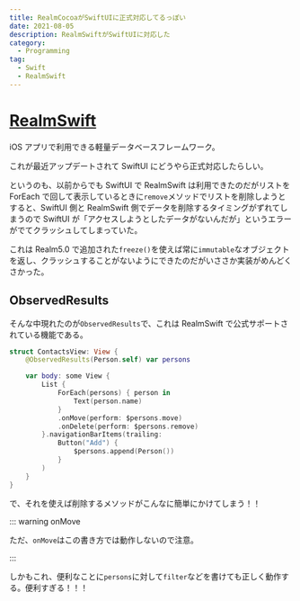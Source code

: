 ```yaml
---
title: RealmCocoaがSwiftUIに正式対応してるっぽい
date: 2021-08-05
description: RealmSwiftがSwiftUIに対応した
category:
  - Programming
tag:
  - Swift
  - RealmSwift
---
```


# [RealmSwift](https://github.com/realm/realm-cocoa)

iOS アプリで利用できる軽量データベースフレームワーク。

これが最近アップデートされて SwiftUI にどうやら正式対応したらしい。

というのも、以前からでも SwiftUI で RealmSwift は利用できたのだがリストを ForEach で回して表示しているときに`remove`メソッドでリストを削除しようとすると、SwiftUI 側と RealmSwift 側でデータを削除するタイミングがずれてしまうので SwiftUI が「アクセスしようとしたデータがないんだが」というエラーがでてクラッシュしてしまっていた。

これは Realm5.0 で追加された`freeze()`を使えば常に`immutable`なオブジェクトを返し、クラッシュすることがないようにできたのだがいささか実装がめんどくさかった。

## ObservedResults

そんな中現れたのが`ObservedResults`で、これは RealmSwift で公式サポートされている機能である。

```swift
struct ContactsView: View {
    @ObservedResults(Person.self) var persons

    var body: some View {
        List {
            ForEach(persons) { person in
                Text(person.name)
            }
            .onMove(perform: $persons.move)
            .onDelete(perform: $persons.remove)
        }.navigationBarItems(trailing:
            Button("Add") {
                $persons.append(Person())
            }
        )
    }
}
```

で、それを使えば削除するメソッドがこんなに簡単にかけてしまう！！

::: warning onMove

ただ、`onMove`はこの書き方では動作しないので注意。

:::

しかもこれ、便利なことに`persons`に対して`filter`などを書けても正しく動作する。便利すぎる！！！

<Amazon/>
